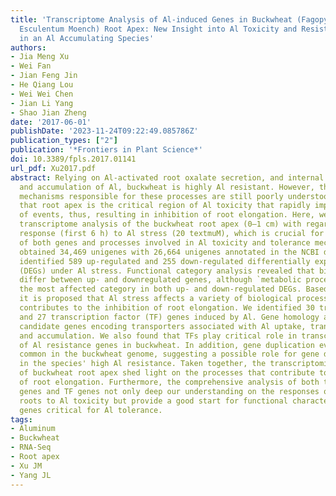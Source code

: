 ```yaml
---
title: 'Transcriptome Analysis of Al-induced Genes in Buckwheat (Fagopyrum
  Esculentum Moench) Root Apex: New Insight into Al Toxicity and Resistance Mechanisms
  in an Al Accumulating Species'
authors:
- Jia Meng Xu
- Wei Fan
- Jian Feng Jin
- He Qiang Lou
- Wei Wei Chen
- Jian Li Yang
- Shao Jian Zheng
date: '2017-06-01'
publishDate: '2023-11-24T09:22:49.085786Z'
publication_types: ["2"]
publication: '*Frontiers in Plant Science*'
doi: 10.3389/fpls.2017.01141
url_pdf: Xu2017.pdf
abstract: Relying on Al-activated root oxalate secretion, and internal detoxification
  and accumulation of Al, buckwheat is highly Al resistant. However, the molecular
  mechanisms responsible for these processes are still poorly understood. It is wellknown
  that root apex is the critical region of Al toxicity that rapidly impairs a series
  of events, thus, resulting in inhibition of root elongation. Here, we carried out
  transcriptome analysis of the buckwheat root apex (0–1 cm) with regards to early
  response (first 6 h) to Al stress (20 textmuM), which is crucial for identification
  of both genes and processes involved in Al toxicity and tolerance mechanisms. We
  obtained 34,469 unigenes with 26,664 unigenes annotated in the NCBI database, and
  identified 589 up-regulated and 255 down-regulated differentially expressed genes
  (DEGs) under Al stress. Functional category analysis revealed that biological processes
  differ between up- and downregulated genes, although `metabolic processes' were
  the most affected category in both up- and down-regulated DEGs. Based on the data,
  it is proposed that Al stress affects a variety of biological processes that collectively
  contributes to the inhibition of root elongation. We identified 30 transporter genes
  and 27 transcription factor (TF) genes induced by Al. Gene homology analysis highlighted
  candidate genes encoding transporters associated with Al uptake, transport, detoxification,
  and accumulation. We also found that TFs play critical role in transcriptional regulation
  of Al resistance genes in buckwheat. In addition, gene duplication events are very
  common in the buckwheat genome, suggesting a possible role for gene duplication
  in the species' high Al resistance. Taken together, the transcriptomic analysis
  of buckwheat root apex shed light on the processes that contribute to the inhibition
  of root elongation. Furthermore, the comprehensive analysis of both transporter
  genes and TF genes not only deep our understanding on the responses of buckwheat
  roots to Al toxicity but provide a good start for functional characterization of
  genes critical for Al tolerance.
tags:
- Aluminum
- Buckwheat
- RNA-Seq
- Root apex
- Xu JM
- Yang JL
---
```

